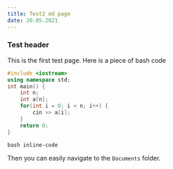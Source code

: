```yaml
---
title: Test2 md page
date: 20.05.2021
---
```


### Test header
This is the first test page. Here is a piece of bash code
```cpp
#include <iostream>
using namespace std;
int main() {
	int n;
	int a[n];
	for(int i = 0; i < n; i++) {
		cin >> a[i];
	}
	return 0;
}
```

```
bash inline-code
```
Then you can easily navigate to the `Documents` folder.

